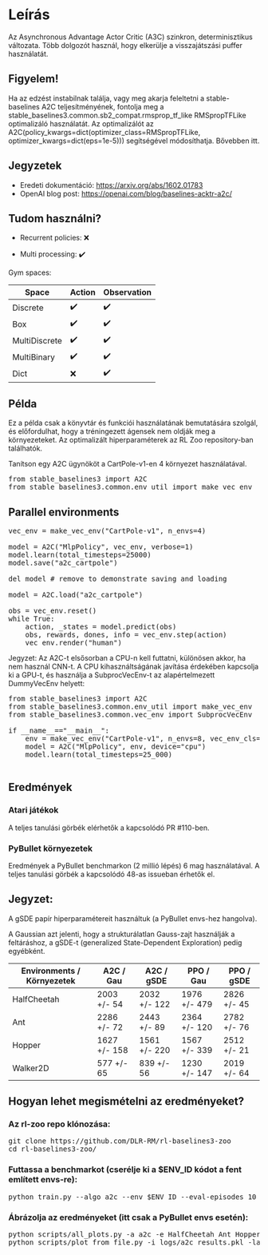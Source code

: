# Leírás
Az Asynchronous Advantage Actor Critic (A3C) szinkron, determinisztikus változata. Több dolgozót használ, hogy elkerülje a visszajátszási puffer használatát.

## Figyelem!
Ha az edzést instabilnak találja, vagy meg akarja feleltetni a stable-baselines A2C teljesítményének, fontolja meg a stable_baselines3.common.sb2_compat.rmsprop_tf_like RMSpropTFLike optimalizáló használatát. Az optimalizálót az A2C(policy_kwargs=dict(optimizer_class=RMSpropTFLike, optimizer_kwargs=dict(eps=1e-5))) segítségével módosíthatja. Bővebben itt. 

## Jegyzetek
- Eredeti dokumentáció: https://arxiv.org/abs/1602.01783
- OpenAI blog post: https://openai.com/blog/baselines-acktr-a2c/

## Tudom használni?

- Recurrent policies: ❌

- Multi processing: ✔️

Gym spaces:

| Space	| Action | Observation |
| --- | --- | --- |
| Discrete | ✔️ | ✔️ |
| Box | ✔️ | ✔️ |
| MultiDiscrete | ✔️ | ✔️ |
| MultiBinary | ✔️ | ✔️ |
| Dict | ❌ | ✔️ |


## Példa

Ez a példa csak a könyvtár és funkciói használatának bemutatására szolgál, és előfordulhat, hogy a tréningezett ágensek nem oldják meg a környezeteket. Az optimalizált hiperparaméterek az RL Zoo repository-ban találhatók.

Tanítson egy A2C ügynököt a CartPole-v1-en 4 környezet használatával.

<pre>from stable_baselines3 import A2C
from stable_baselines3.common.env_util import make_vec_env</pre>

## Parallel environments
<pre>vec_env = make_vec_env("CartPole-v1", n_envs=4)

model = A2C("MlpPolicy", vec_env, verbose=1)
model.learn(total_timesteps=25000)
model.save("a2c_cartpole")

del model # remove to demonstrate saving and loading

model = A2C.load("a2c_cartpole")

obs = vec_env.reset()
while True:
    action, _states = model.predict(obs)
    obs, rewards, dones, info = vec_env.step(action)
    vec_env.render("human")
</pre>

Jegyzet:
Az A2C-t elsősorban a CPU-n kell futtatni, különösen akkor, ha nem használ CNN-t. A CPU kihasználtságának javítása érdekében kapcsolja ki a GPU-t, és használja a SubprocVecEnv-t az alapértelmezett DummyVecEnv helyett:

<pre>from stable_baselines3 import A2C
from stable_baselines3.common.env_util import make_vec_env
from stable_baselines3.common.vec_env import SubprocVecEnv

if __name__=="__main__":
    env = make_vec_env("CartPole-v1", n_envs=8, vec_env_cls=SubprocVecEnv)
    model = A2C("MlpPolicy", env, device="cpu")
    model.learn(total_timesteps=25_000)

</pre>

## Eredmények

### Atari játékok

A teljes tanulási görbék elérhetők a kapcsolódó PR #110-ben.

### PyBullet környezetek

Eredmények a PyBullet benchmarkon (2 millió lépés) 6 mag használatával. A teljes tanulási görbék a kapcsolódó 48-as issueban érhetők el.

## Jegyzet:
A gSDE papír hiperparamétereit használtuk (a PyBullet envs-hez hangolva).

A Gaussian azt jelenti, hogy a strukturálatlan Gauss-zajt használják a feltáráshoz, a gSDE-t (generalized State-Dependent Exploration) pedig egyébként.


| Environments / Környezetek | A2C / Gau | A2C / gSDE | PPO / Gau | PPO / gSDE |
| --- | --- | --- | --- | --- |
| HalfCheetah | 2003 +/- 54 | 2032 +/- 122 | 1976 +/- 479 | 2826 +/- 45 |
| Ant | 2286 +/- 72 | 2443 +/- 89 | 2364 +/- 120 | 2782 +/- 76 | 
| Hopper | 1627 +/- 158 | 1561 +/- 220 | 1567 +/- 339 | 2512 +/- 21 |
| Walker2D | 577 +/- 65 | 839 +/- 56 | 1230 +/- 147 | 2019 +/- 64 | 


## Hogyan lehet megismételni az eredményeket?

### Az rl-zoo repo klónozása:

<pre>git clone https://github.com/DLR-RM/rl-baselines3-zoo
cd rl-baselines3-zoo/</pre>

### Futtassa a benchmarkot (cserélje ki a $ENV_ID kódot a fent említett envs-re):

<pre>python train.py --algo a2c --env $ENV_ID --eval-episodes 10 --eval-freq 10000</pre>

### Ábrázolja az eredményeket (itt csak a PyBullet envs esetén):

<pre>python scripts/all_plots.py -a a2c -e HalfCheetah Ant Hopper Walker2D -f logs/ -o logs/a2c_results
python scripts/plot_from_file.py -i logs/a2c_results.pkl -latex -l A2C</pre>



